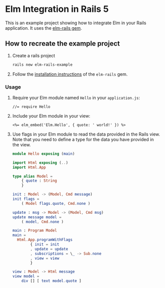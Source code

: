 # Elm Integration in Rails 5

This is an example project showing how to integrate Elm in your Rails application. It uses the [elm-rails gem](https://github.com/mariochavez/elm-rails/tree/rails5_with_sprockets).

## How to recreate the example project

1. Create a rails project

    ```bash
    rails new elm-rails-example
    ```

2. Follow the [installation instructions](https://github.com/mariochavez/elm-rails/tree/rails5_with_sprockets) of the `elm-rails` gem.

### Usage

1. Require your Elm module named `Hello` in your `application.js`:

   ```
   //= require Hello
   ```

2. Include your Elm module in your view:

    ```
    <%= elm_embed('Elm.Hello', { quote: ' world!' }) %>
    ```
    
3. Use flags in your Elm module to read the data provided in the Rails view. Note that you need to define a type for the data you have provided in the view.

    ```elm
    module Hello exposing (main)
    
    import Html exposing (..)
    import Html.App
    
    type alias Model =
        { quote : String
        }
    
    init : Model -> (Model, Cmd message)
    init flags =
        ( Model flags.quote, Cmd.none )
    
    update : msg -> Model -> (Model, Cmd msg)
    update message model =
        ( model, Cmd.none )
    
    main : Program Model
    main =
      Html.App.programWithFlags
            { init = init
            , update = update
            , subscriptions = \_ -> Sub.none
            , view = view
            }
    
    view : Model -> Html message
    view model =
        div [] [ text model.quote ]
    ```
    

